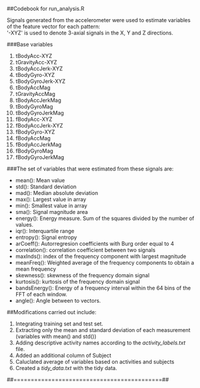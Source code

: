 ##Codebook for run_analysis.R


Signals generated from the accelerometer were used to estimate variables of the feature vector for each pattern:  
'-XYZ' is used to denote 3-axial signals in the X, Y and Z directions.

###Base variables

1. tBodyAcc-XYZ
2. tGravityAcc-XYZ
3. tBodyAccJerk-XYZ
4. tBodyGyro-XYZ
5. tBodyGyroJerk-XYZ
6. tBodyAccMag
7. tGravityAccMag
8. tBodyAccJerkMag
9. tBodyGyroMag
10. tBodyGyroJerkMag
11. fBodyAcc-XYZ
12. fBodyAccJerk-XYZ
13. fBodyGyro-XYZ
14. fBodyAccMag
15. fBodyAccJerkMag
16. fBodyGyroMag
17. fBodyGyroJerkMag


###The set of variables that were estimated from these signals are: 

* mean(): Mean value
* std(): Standard deviation
* mad(): Median absolute deviation 
* max(): Largest value in array
* min(): Smallest value in array
* sma(): Signal magnitude area
* energy(): Energy measure. Sum of the squares divided by the number of values. 
* iqr(): Interquartile range 
* entropy(): Signal entropy
* arCoeff(): Autorregresion coefficients with Burg order equal to 4
* correlation(): correlation coefficient between two signals
* maxInds(): index of the frequency component with largest magnitude
* meanFreq(): Weighted average of the frequency components to obtain a mean frequency
* skewness(): skewness of the frequency domain signal 
* kurtosis(): kurtosis of the frequency domain signal 
* bandsEnergy(): Energy of a frequency interval within the 64 bins of the FFT of each window.
* angle(): Angle between to vectors.


##Modifications carried out include:

1. Integrating training set and test set.
2. Extracting only the mean and standard deviation of each measurement (variables with mean() and std())
3. Adding descriptive activity names according to the *activity_labels.txt* file.
4. Added an additional column of Subject
5. Caluclated average of variables based on activities and subjects
6. Created a *tidy_data.txt* with the tidy data.


##===========================================##
